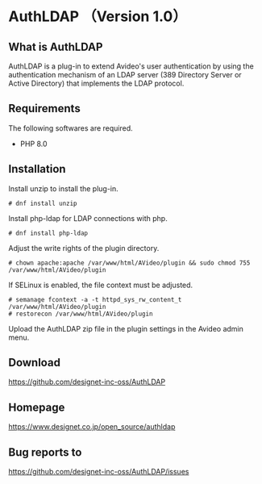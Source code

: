 
# AuthLDAP （Version 1.0）


What is AuthLDAP
-------------
  AuthLDAP is a plug-in to extend Avideo's user authentication by using 
  the authentication mechanism of an LDAP server (389 Directory Server 
  or Active Directory) that implements the LDAP protocol.


Requirements
------------
  The following softwares are required. 

  * PHP 8.0


Installation
------------
  Install unzip to install the plug-in.
  ```
  # dnf install unzip
  ```

  Install php-ldap for LDAP connections with php.
  ```
  # dnf install php-ldap
  ```
  Adjust the write rights of the plugin directory.
  ```
  # chown apache:apache /var/www/html/AVideo/plugin && sudo chmod 755 /var/www/html/AVideo/plugin
  ```
  If SELinux is enabled, the file context must be adjusted.
  ```
  # semanage fcontext -a -t httpd_sys_rw_content_t /var/www/html/AVideo/plugin
  # restorecon /var/www/html/AVideo/plugin
  ```

  Upload the AuthLDAP zip file in the plugin settings in the Avideo admin menu.

  
Download
--------
  https://github.com/designet-inc-oss/AuthLDAP


Homepage
--------
  https://www.designet.co.jp/open_source/authldap


Bug reports to
--------------
  https://github.com/designet-inc-oss/AuthLDAP/issues
